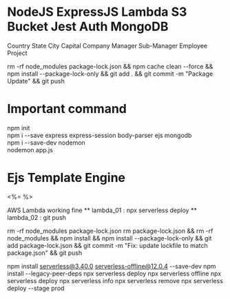 # NodeJS ExpressJS Lambda S3 Bucket Jest Auth MongoDB


Country
    State
        City
        Capital
        Company
            Manager
            Sub-Manager
                Employee
                    Project
                        
                        

rm -rf node_modules package-lock.json && npm cache clean --force && npm install --package-lock-only && git add . && git commit -m "Package Update" && git push


# Important command

npm init <br />
npm i --save express express-session body-parser ejs mongodb  <br />
npm i --save-dev nodemon <br />
nodemon app.js <br />


# Ejs Template Engine 

<%= %> <br />

AWS Lambda working fine
** lambda_01 : npx serverless deploy
** lambda_02 : git push

rm -rf node_modules package-lock.json
rm package-lock.json && rm -rf node_modules && npm install && npm install --package-lock-only && git add package-lock.json && git commit -m "Fix: update lockfile to match package.json" && git push


npm install serverless@3.40.0 serverless-offline@12.0.4 --save-dev
npm install --legacy-peer-deps
npx serverless deploy
npx serverless offline
npx serverless deploy
npx serverless info
npx serverless remove
npx serverless deploy --stage prod
